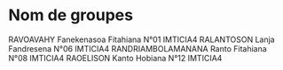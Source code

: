 # Nom de groupes
RAVOAVAHY Fanekenasoa Fitahiana N°01 IMTICIA4
RALANTOSON Lanja Fandresena N°06 IMTICIA4
RANDRIAMBOLAMANANA Ranto Fitahiana N°08 IMTICIA4
RAOELISON Kanto Hobiana N°12 IMTICIA4

